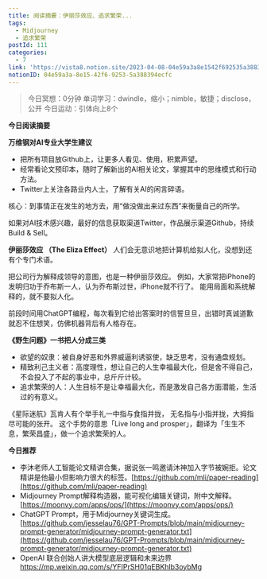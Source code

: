 ```yaml
---
title: 阅读摘要：伊丽莎效应、追求繁荣...
tags:
  - Midjourney
  - 追求繁荣
postId: 111
categories:
  - 7
link: 'https://vista8.notion.site/2023-04-08-04e59a3a8e1542f692535a388394ecfc'
notionID: 04e59a3a-8e15-42f6-9253-5a388394ecfc
---
```


> 今日冥想：0分钟
> 单词学习：dwindle，缩小；nimble，敏捷；disclose，公开
> 今日运动：引体向上8个

**今日阅读摘要**

**万维钢对AI专业大学生建议**
- 把所有项目放Github上，让更多人看见、使用，积累声望。
- 经常看论文预印本，随时了解新出的AI相关论文，掌握其中的思维模式和行动方法。
- Twitter上关注各路业内人士，了解有关AI的闲言碎语。

核心：到事情正在发生的地方去，用“做没做出来过东西”来衡量自己的所学。

如果对AI技术感兴趣，最好的信息获取渠道Twitter，作品展示渠道Github，持续Build & Sell。

**伊丽莎效应 （The Eliza Effect）**
人们会无意识地把计算机给拟人化，没想到还有个专门术语。

把公司行为解释成领导的意图，也是一种伊丽莎效应。
例如，大家常把iPhone的发明归功于乔布斯一人，认为乔布斯过世，iPhone就不行了。
能用局面和系统解释的，就不要拟人化。

前段时间用ChatGPT编程，每次看到它给出答案时的信誓旦旦，出错时真诚道歉就忍不住想笑，仿佛机器背后有人格存在。

**《野生问题》一书把人分成三类**
- 欲望的奴隶：被自身好恶和外界威逼利诱驱使，缺乏思考，没有通盘规划。 
- 精致利己主义者：高度理性，想让自己的人生幸福最大化，但是舍不得自己，不会投入了不起的事业中，总斤斤计较。
- 追求繁荣的人：人生目标不是让幸福最大化，而是激发自己各方面潜能，生活过的有意义。

 《星际迷航》瓦肯人有个举手礼一中指与食指并拢， 无名指与小指并拢，大拇指尽可能的张开。
 这个手势的意思「Live long and prosper」，翻译为「生生不息，繁荣昌盛」，做一个追求繁荣的人。


**今日推荐**

- 李沐老师人工智能论文精讲合集，据说张一鸣邀请沐神加入字节被婉拒。论文精讲是他最小但影响力很大的标签。[https://github.com/mli/paper-reading](https://github.com/mli/paper-reading)
- Midjourney Prompt解释构造器，能可视化编辑关键词，附中文解释。[https://moonvy.com/apps/ops/](https://moonvy.com/apps/ops/)
- ChatGPT Prompt，用于Midjourney关键词生成。[https://github.com/jesselau76/GPT-Prompts/blob/main/midjourney-prompt-generator/midjourney-prompt-generator.txt](https://github.com/jesselau76/GPT-Prompts/blob/main/midjourney-prompt-generator/midjourney-prompt-generator.txt)
- OpenAI 联合创始人讲大模型底层逻辑和未来边界 https://mp.weixin.qq.com/s/YFIPrSH01qEBKhlb3oybMg

